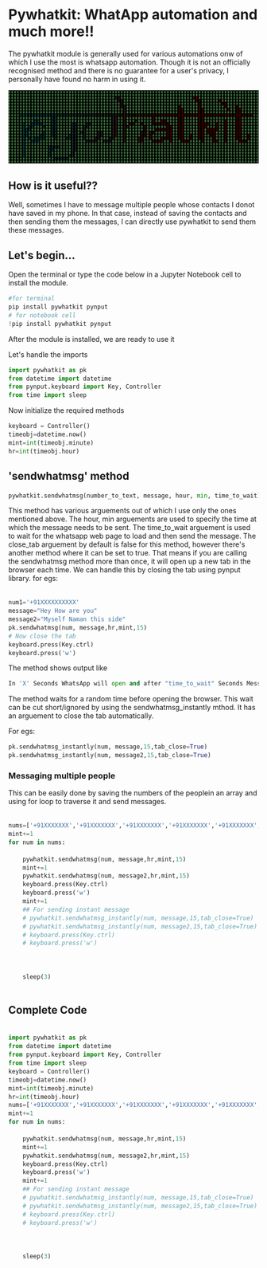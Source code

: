 # Pywhatkit: WhatApp automation and much more!!
The pywhatkit module is generally used for various automations onw of which I use the most is whatsapp automation. Though it is not an officially recognised method and there is no guarantee for a user's privacy, I personally have found no harm in using it.

![pywhatkit](/assets/pywhat.png)
## How is it useful??
Well, sometimes I have to message multiple people whose contacts I donot have saved in my phone. In that case, instead of saving the contacts and then sending them the messages, I can directly use pywhatkit to send them these messages.

## Let's begin...
Open the terminal or type the code below in a Jupyter Notebook cell to install the module.

``` python
#for terminal
pip install pywhatkit pynput
# for notebook cell
!pip install pywhatkit pynput
```
After the module is installed, we are ready to use it 

Let's handle the imports
``` python
import pywhatkit as pk
from datetime import datetime
from pynput.keyboard import Key, Controller
from time import sleep
```
Now initialize the required methods

```python
keyboard = Controller()
timeobj=datetime.now()
mint=int(timeobj.minute)
hr=int(timeobj.hour)
```

## 'sendwhatmsg' method
``` python
pywhatkit.sendwhatmsg(number_to_text, message, hour, min, time_to_wait)

```
This method has various arguements out of which I use only the ones mentioned above.
The hour, min arguements are used to specify the time at which the message needs to be sent. The time_to_wait arguement is used to wait for the whatsapp web page to load and then send the message. The close_tab arguement by default is false for this method, however there's another method where it can be set to true. That means if you are calling the sendwhatmsg method more than once, it will open up a new tab in the browser each time. We can handle this by closing the tab using pynput library.
for egs:

```python

num1='+91XXXXXXXXXX'
message="Hey How are you"
message2="Myself Naman this side"
pk.sendwhatmsg(num, message,hr,mint,15)
# Now close the tab
keyboard.press(Key.ctrl)
keyboard.press('w')

```

The method shows output like 
```python
In 'X' Seconds WhatsApp will open and after "time_to_wait" Seconds Message will be Delivered!

```

The method waits for a random time before opening the browser.
This wait can be cut short/ignored by using the sendwhatmsg_instantly mthod. It has an arguement to close the tab automatically.

For egs:
```python
pk.sendwhatmsg_instantly(num, message,15,tab_close=True)
pk.sendwhatmsg_instantly(num, message2,15,tab_close=True)

```

### Messaging multiple people
This can be easily done by saving the numbers of the peoplein an array and using for loop to traverse it and send messages.

```python

nums=['+91XXXXXXX','+91XXXXXXX','+91XXXXXXX','+91XXXXXXX','+91XXXXXXX',]
mint+=1
for num in nums:
    
    pywhatkit.sendwhatmsg(num, message,hr,mint,15)
    mint+=1
    pywhatkit.sendwhatmsg(num, message2,hr,mint,15)
    keyboard.press(Key.ctrl)
    keyboard.press('w')
    mint+=1
    ## For sending instant message
    # pywhatkit.sendwhatmsg_instantly(num, message,15,tab_close=True)
    # pywhatkit.sendwhatmsg_instantly(num, message2,15,tab_close=True)
    # keyboard.press(Key.ctrl)
    # keyboard.press('w')
    


    sleep(3)
    
```
## Complete Code
```python

import pywhatkit as pk
from datetime import datetime
from pynput.keyboard import Key, Controller
from time import sleep
keyboard = Controller()
timeobj=datetime.now()
mint=int(timeobj.minute)
hr=int(timeobj.hour)
nums=['+91XXXXXXX','+91XXXXXXX','+91XXXXXXX','+91XXXXXXX','+91XXXXXXX',]
mint+=1
for num in nums:
    
    pywhatkit.sendwhatmsg(num, message,hr,mint,15)
    mint+=1
    pywhatkit.sendwhatmsg(num, message2,hr,mint,15)
    keyboard.press(Key.ctrl)
    keyboard.press('w')
    mint+=1
    ## For sending instant message
    # pywhatkit.sendwhatmsg_instantly(num, message,15,tab_close=True)
    # pywhatkit.sendwhatmsg_instantly(num, message2,15,tab_close=True)
    # keyboard.press(Key.ctrl)
    # keyboard.press('w')
    


    sleep(3)
    
```
